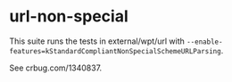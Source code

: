 # url-non-special

This suite runs the tests in external/wpt/url with
`--enable-features=kStandardCompliantNonSpecialSchemeURLParsing`.

See crbug.com/1340837.
